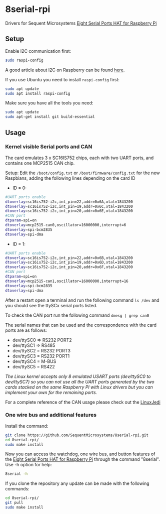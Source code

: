 # 8serial-rpi
Drivers for Sequent Microsystems [Eight Serial Ports HAT for Raspberry Pi](https://sequentmicrosystems.com/products/eight-raspberry-pi-serial-ports)

## Setup

Enable I2C communication first:
```bash
sudo raspi-config
```
A good article about I2C on Raspberry can be found [here](https://www.raspberrypi-spy.co.uk/2014/11/enabling-the-i2c-interface-on-the-raspberry-pi/).

If you use Ubuntu you need to install `raspi-config` first:
```bash
sudo apt update
sudo apt install raspi-config
```

Make sure you have all the tools you need:
```bash
sudo apt update
sudo apt-get install git build-essential
```


## Usage

### Kernel visible Serial ports and CAN

The card emulates 3 x SC16IS752 chips, each with two UART ports, and contains one MCP2515 CAN chip.

Setup:
Edit the ```/boot/config.txt``` or ```/boot/firmware/config.txt``` for the new Raspbians, adding the following lines depending on the card ID
 - ID = 0:
  ```bash
  #UART ports enable
  dtoverlay=sc16is752-i2c,int_pin=22,addr=0x6A,xtal=1843200
  dtoverlay=sc16is752-i2c,int_pin=19,addr=0x6C,xtal=1843200
  dtoverlay=sc16is752-i2c,int_pin=20,addr=0x6E,xtal=1843200
  #CAN port 
  dtparam=spi=on
  dtoverlay=mcp2515-can0,oscillator=16000000,interrupt=6
  dtoverlay=spi-bcm2835
  dtoverlay=spi-dma
  ```
 - ID = 1:
  ```bash
  #UART ports enable
  dtoverlay=sc16is752-i2c,int_pin=22,addr=0x6B,xtal=1843200
  dtoverlay=sc16is752-i2c,int_pin=19,addr=0x6D,xtal=1843200
  dtoverlay=sc16is752-i2c,int_pin=20,addr=0x6F,xtal=1843200
  #CAN port 
  dtparam=spi=on
  dtoverlay=mcp2515-can1,oscillator=16000000,interrupt=16
  dtoverlay=spi-bcm2835
  dtoverlay=spi-dma
  ```
After a restart open a terminal and run the following command ``` ls /dev ``` and you should see the ttySCx serial ports listed.

To check the CAN port run the following command ``` dmesg | grep can0 ```

The serial names that can be used and the correspondence with the card ports are as follows:
- dev/ttySC0  => RS232 PORT2
- dev/ttySC1 => RS485
- dev/ttySC2 = RS232 PORT3
- dev/ttySC3 = RS232 PORT1
- dev/ttySC4 = M-BUS
- dev/ttySC5 = RS422
  
*The Linux kernel accepts only 8 emulated USART ports (dev/ttySC0 to dev/ttySC7) so you can not use all the UART ports generated by the two cards stacked on the same Raspberry PI with Linux drivers but you can implement your own for the remaining ports.*

For a complete reference of the CAN usage please check out the [LinuxJedi](https://linuxjedi.co.uk/2021/12/01/making-a-can-bus-module-work-with-a-raspberry-pi/comment-page-1/)

### One wire bus and additional features

Install the command:
```bash
git clone https://github.com/SequentMicrosystems/8serial-rpi.git
cd 8serial-rpi/
sudo make install
```

Now you can access the watchdog, one wire bus, and button features of the [Eight Serial Ports HAT for Raspberry Pi](https://sequentmicrosystems.com/products/eight-raspberry-pi-serial-ports) through the command "8serial". Use -h option for help:
```bash
8serial -h
```

If you clone the repository any update can be made with the following commands:
```bash
cd 8serial-rpi/  
git pull
sudo make install
```
